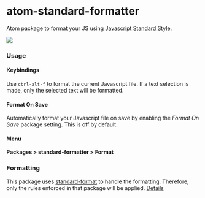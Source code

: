 # atom-standard-formatter

Atom package to format your JS using [Javascript Standard Style](https://github.com/feross/standard).

![](https://cloud.githubusercontent.com/assets/5852428/8020717/adbf10c0-0c51-11e5-8537-2714c9f698e5.gif)

### Usage

#### Keybindings

Use `ctrl-alt-f` to format the current Javascript file. If a text selection is made, only the selected text will be formatted.

#### Format On Save

Automatically format your Javascript file on save by enabling the *Format On Save* package setting.  This is off by default.

#### Menu

**Packages > standard-formatter > Format**

### Formatting

This package uses [standard-format](https://github.com/maxogden/standard-format) to handle the formatting.
Therefore, only the rules enforced in that package will be applied. [Details](https://www.npmjs.com/package/standard#is-there-an-automatic-formatter)
